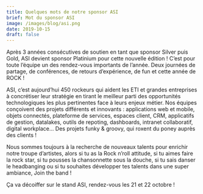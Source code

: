```yaml
---
title: Quelques mots de notre sponsor ASI
brief: Mot du sponsor ASI
image: /images/blog/asi.png
date: 2019-10-15
draft: false
---
```


Après 3 années consécutives de soutien en tant que sponsor Silver puis Gold, ASI devient sponsor Platinium pour cette nouvelle édition ! C’est pour toute l’équipe un des rendez-vous importants de l’année. Deux journées de partage, de conférences, de retours d’expérience, de fun et cette année de ROCK ! 

ASI, c’est aujourd’hui 450 rockeurs qui aident les ETI et grandes entreprises à concrétiser leur stratégie en tirant le meilleur parti des opportunités technologiques les plus pertinentes face à leurs enjeux métier. Nos équipes conçoivent des projets différents et innovants : applications web et mobile, objets connectés, plateforme de services, espaces client, CRM, applicatifs de gestion, datalakes, outils de repoting, dashboards, intranet collaboratif, digital workplace… Des projets funky & groovy, qui roxent du poney auprès des clients !

Nous sommes toujours à la recherche de nouveaux talents pour enrichir notre troupe d’artistes, alors si tu as la Rock n’roll attitude, si tu aimes faire la rock star, si tu pousses la chansonnette sous la douche, si tu sais danser le headbanging ou si tu souhaites développer tes talents dans une super ambiance, Join the band ! 

Ça va décoiffer sur le stand ASI, rendez-vous les 21 et 22 octobre ! 
